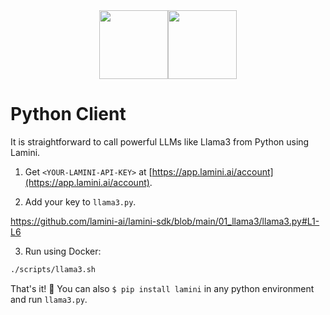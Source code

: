<div align="center">
<img src="https://avatars.githubusercontent.com/u/130713213?s=200&v=4" width="110"><img src="https://huggingface.co/lamini/instruct-peft-tuned-12b/resolve/main/Lamini_logo.png?max-height=110" height="110">
</div>

# Python Client

It is straightforward to call powerful LLMs like Llama3 from Python using Lamini.

1. Get `<YOUR-LAMINI-API-KEY>` at [https://app.lamini.ai/account](https://app.lamini.ai/account).

2. Add your key to `llama3.py`.

https://github.com/lamini-ai/lamini-sdk/blob/main/01_llama3/llama3.py#L1-L6

3. Run using Docker:

```bash
./scripts/llama3.sh
```

That's it! 🎉 You can also `$ pip install lamini` in any python environment and run `llama3.py`.
